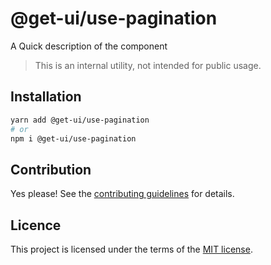 # @get-ui/use-pagination

A Quick description of the component

> This is an internal utility, not intended for public usage.

## Installation

```sh
yarn add @get-ui/use-pagination
# or
npm i @get-ui/use-pagination
```

## Contribution

Yes please! See the
[contributing guidelines](https://github.com/get-ui/nextui/blob/master/CONTRIBUTING.md)
for details.

## Licence

This project is licensed under the terms of the
[MIT license](https://github.com/get-ui/nextui/blob/master/LICENSE).
